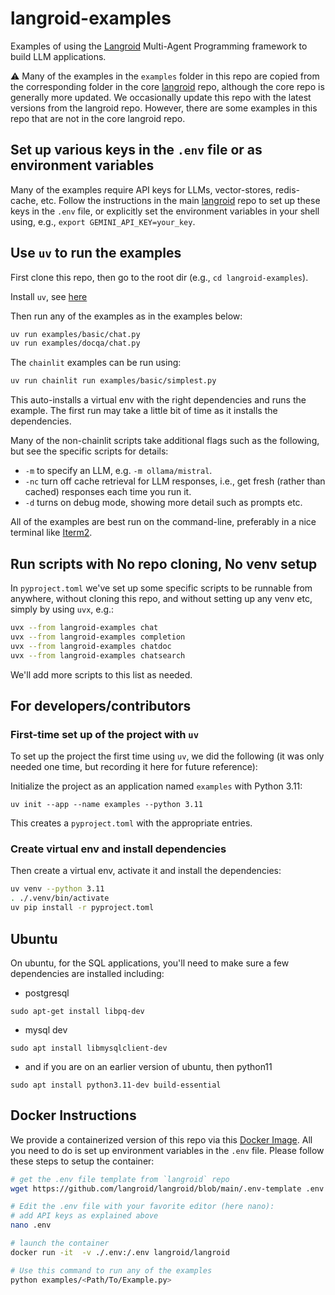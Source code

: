 # langroid-examples


Examples of using the [Langroid](https://github.com/langroid/langroid) Multi-Agent 
Programming framework to build LLM applications.

:warning: Many of the examples in the `examples` folder in this repo are copied
from the corresponding folder in the core [langroid](https://github.com/langroid/langroid) repo, although the core repo is  generally more updated.
We occasionally update this repo with the latest versions from the langroid repo.
However, there are some examples in this repo that are not in the core langroid repo.

## Set up various keys in the `.env` file or as environment variables

Many of the examples require API keys for LLMs, vector-stores, redis-cache, etc.
Follow the instructions in the main [langroid](https://github.com/langroid/langroid) 
repo to set up these keys in the `.env` file,
or explicitly set the environment variables in your shell 
using, e.g., `export GEMINI_API_KEY=your_key`.


## Use `uv` to run the examples

First clone this repo, then go to the root dir (e.g., `cd langroid-examples`).

Install `uv`, see [here](https://docs.astral.sh/uv/getting-started/installation/)

Then run any of the examples as in the examples below:

```bash
uv run examples/basic/chat.py
uv run examples/docqa/chat.py
```
The `chainlit` examples can be run using:
```bash
uv run chainlit run examples/basic/simplest.py
```

This auto-installs a virtual env with the right dependencies and runs the example.
The first run may take a little bit of time as it installs the dependencies.

Many of the non-chainlit scripts take additional flags such as the following, but
see the specific scripts for details:

- `-m` to specify an LLM, e.g. `-m ollama/mistral`.
- `-nc` turn off cache retrieval for LLM responses,
  i.e., get fresh (rather than cached) responses each time you run it.
- `-d` turns on debug mode, showing more detail such as prompts etc.

All of the examples are best run on the command-line, preferably in a nice
terminal like [Iterm2](https://iterm2.com/).

## Run scripts with No repo cloning, No venv setup

In `pyproject.toml` we've set up some specific scripts to be runnable 
from anywhere, without cloning this repo, and without setting up any venv etc,
simply by using `uvx`, e.g.:

```bash
uvx --from langroid-examples chat
uvx --from langroid-examples completion
uvx --from langroid-examples chatdoc
uvx --from langroid-examples chatsearch
```

We'll add more scripts to this list as needed.
 

## For developers/contributors

### First-time set up of the project with `uv`

To set up the project the first time using `uv`, we did the following (it was 
only needed one time, but recording it here for future reference):

Initialize the project as an application named `examples` with Python 3.11:
```
uv init --app --name examples --python 3.11
```
This creates a `pyproject.toml` with the appropriate entries.

### Create virtual env and install dependencies

Then create a virtual env, activate it and install the dependencies:
```bash
uv venv --python 3.11
. ./.venv/bin/activate 
uv pip install -r pyproject.toml 
```


## Ubuntu
On ubuntu, for the SQL applications, you'll need to make sure a few dependencies are installed including:

- postgresql
```
sudo apt-get install libpq-dev
```
- mysql dev
```
sudo apt install libmysqlclient-dev
```
- and if you are on an earlier version of ubuntu, then python11
```
sudo apt install python3.11-dev build-essential
```

## Docker Instructions

We provide a containerized version of this repo via this [Docker Image](https://hub.docker.com/r/langroid/langroid).
All you need to do is set up environment variables in the `.env` file.
Please follow these steps to setup the container:

```bash
# get the .env file template from `langroid` repo
wget https://github.com/langroid/langroid/blob/main/.env-template .env

# Edit the .env file with your favorite editor (here nano):
# add API keys as explained above
nano .env

# launch the container
docker run -it  -v ./.env:/.env langroid/langroid

# Use this command to run any of the examples
python examples/<Path/To/Example.py> 
``` 
</details>
